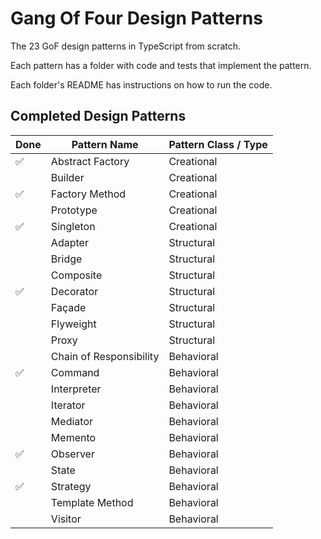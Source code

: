# Gang Of Four Design Patterns

The 23 GoF design patterns in TypeScript from scratch.

Each pattern has a folder with code and tests that implement the pattern.

Each folder's README has instructions on how to run the code.

## Completed Design Patterns

| Done | Pattern Name            | Pattern Class / Type |
| ---- | ----------------------- | -------------------- |
| ✅   | Abstract Factory        | Creational           |
|      | Builder                 | Creational           |
| ✅   | Factory Method          | Creational           |
|      | Prototype               | Creational           |
| ✅   | Singleton               | Creational           |
|      | Adapter                 | Structural           |
|      | Bridge                  | Structural           |
|      | Composite               | Structural           |
| ✅   | Decorator               | Structural           |
|      | Façade                  | Structural           |
|      | Flyweight               | Structural           |
|      | Proxy                   | Structural           |
|      | Chain of Responsibility | Behavioral           |
| ✅   | Command                 | Behavioral           |
|      | Interpreter             | Behavioral           |
|      | Iterator                | Behavioral           |
|      | Mediator                | Behavioral           |
|      | Memento                 | Behavioral           |
| ✅   | Observer                | Behavioral           |
|      | State                   | Behavioral           |
| ✅   | Strategy                | Behavioral           |
|      | Template Method         | Behavioral           |
|      | Visitor                 | Behavioral           |
